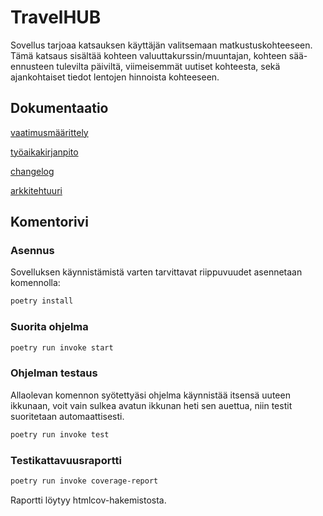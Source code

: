 # TravelHUB
Sovellus tarjoaa katsauksen käyttäjän valitsemaan matkustuskohteeseen. Tämä katsaus sisältää kohteen valuuttakurssin/muuntajan, kohteen sää-ennusteen tulevilta päiviltä, viimeisemmät uutiset kohteesta, sekä ajankohtaiset tiedot lentojen hinnoista kohteeseen.

## Dokumentaatio

[vaatimusmäärittely](https://github.com/kodtld/ot-harjoitustyo/blob/master/dokumentaatio/vaatimusmaarittely.md)

[työaikakirjanpito](https://github.com/kodtld/ot-harjoitustyo/blob/master/dokumentaatio/tyoaikakirjanpito.md)

[changelog](https://github.com/kodtld/ot-harjoitustyo/blob/master/dokumentaatio/changelog.md)

[arkkitehtuuri](https://github.com/kodtld/ot-harjoitustyo/blob/master/dokumentaatio/arkkitehtuuri.md)

## Komentorivi

### Asennus

 Sovelluksen käynnistämistä varten tarvittavat riippuvuudet asennetaan komennolla:

```bash
poetry install
```

### Suorita ohjelma

```bash
poetry run invoke start
```
### Ohjelman testaus

Allaolevan komennon syötettyäsi ohjelma käynnistää itsensä uuteen ikkunaan, voit vain sulkea avatun ikkunan heti sen auettua, niin testit suoritetaan automaattisesti.

```bash
poetry run invoke test
```
### Testikattavuusraportti

```bash
poetry run invoke coverage-report
```
Raportti löytyy htmlcov-hakemistosta.
